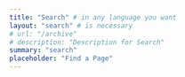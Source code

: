 ```yaml
---
title: "Search" # in any language you want
layout: "search" # is necessary
# url: "/archive"
# description: "Description for Search"
summary: "search"
placeholder: "Find a Page"
---
```


